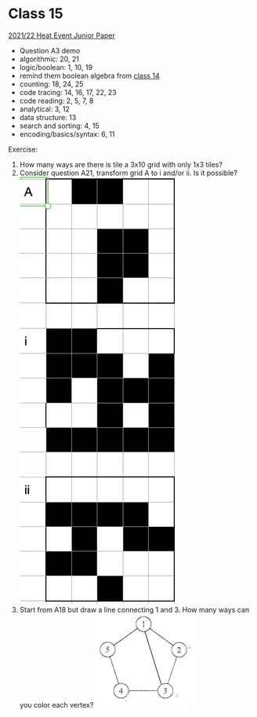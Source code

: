 # Class 15
[2021/22 Heat Event Junior Paper](https://github.com/miyagi-sensei/georgia/blob/main/class15/hkoi22hj.pdf)
- Question A3 demo
- algorithmic: 20, 21
- logic/boolean: 1, 10, 19  
- remind them boolean algebra from [class 14](https://github.com/miyagi-sensei/georgia/tree/main/class14)
- counting: 18, 24, 25
- code tracing: 14, 16, 17, 22, 23
- code reading: 2, 5, 7, 8
- analytical: 3, 12
- data structure: 13
- search and sorting: 4, 15
- encoding/basics/syntax: 6, 11

Exercise:
1. How many ways are there is tile a 3x10 grid with only 1x3 tiles?
2. Consider question A21, transform grid A to i and/or ii. Is it possible? <br>
    ![grids](https://github.com/miyagi-sensei/georgia/blob/main/class15/ex2.png)
3. Start from A18 but draw a line connecting 1 and 3. How many ways can you color each vertex?
    ![pentagon](https://github.com/miyagi-sensei/georgia/blob/main/class15/ex3.png)
